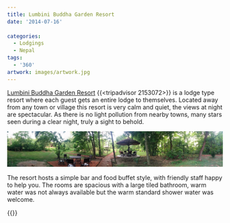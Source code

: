```yaml
---
title: Lumbini Buddha Garden Resort
date: '2014-07-16'

categories:
  - Lodgings
  - Nepal
tags:
  - '360'
artwork: images/artwork.jpg
---
```


[Lumbini Buddha Garden Resort](https://www.agoda.com/lumbini-buddha-garden-resort/hotel/lumbini-np.html?cid=1649959 "Agoda: Lumbini Buddha Garden Resort") {{<tripadvisor 2153072>}} is a lodge type resort where each guest gets an entire lodge to themselves. Located away from any town or village this resort is very calm and quiet, the views at night are spectacular. As there is no light pollution from nearby towns, many stars seen during a clear night, truly a sight to behold.

![](images/PANO_20140716_181211-1024x169.jpg)

The resort hosts a simple bar and food buffet style, with friendly staff happy to help you. The rooms are spacious with a large tiled bathroom, warm water was not always available but the warm standard shower water was welcome.


<!-- [Lumbini Buddha Garden Resort](https://www.agoda.com/lumbini-buddha-garden-resort/hotel/lumbini-np.html?cid=1649959 "Agoda: Lumbini Buddha Garden Resort") is found on the main road into Lumbini -->

{{<place ChIJmRkaUoKTljkRbY37GVcZMvM>}}

<!-- You can book on [Agoda](https://www.agoda.com/lumbini-buddha-garden-resort/hotel/lumbini-np.html?cid=1649959) for about ₨4500 (about £28.10) per night -->
